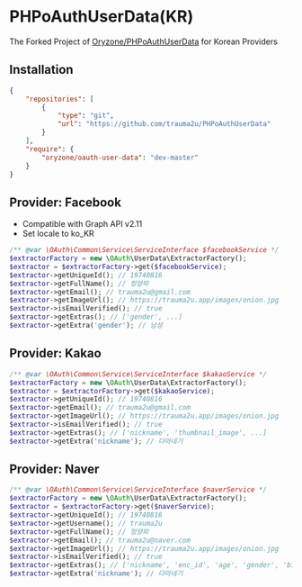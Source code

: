 PHPoAuthUserData(KR)
===========
The Forked Project of [Oryzone/PHPoAuthUserData](https://github.com/Oryzone/PHPoAuthUserData) for Korean Providers

Installation
------------
```json
{
    "repositories": [
        {
            "type": "git",
            "url": "https://github.com/trauma2u/PHPoAuthUserData"
        }
    ],
    "require": {
        "oryzone/oauth-user-data": "dev-master"
    }
}
```

Provider: Facebook
---------------------
- Compatible with Graph API v2.11
- Set locale to ko_KR
```php
/** @var \OAuth\Common\Service\ServiceInterface $facebookService */
$extractorFactory = new \OAuth\UserData\ExtractorFactory();
$extractor = $extractorFactory->get($facebookService);
$extractor->getUniqueId(); // 19740816
$extractor->getFullName(); // 정양파
$extractor->getEmail(); // trauma2u@gmail.com
$extractor->getImageUrl(); // https://trauma2u.app/images/onion.jpg
$extractor->isEmailVerified(); // true
$extractor->getExtras(); // ['gender', ...]
$extractor->getExtra('gender'); // 남성
```

Provider: Kakao
---------------------
```php
/** @var \OAuth\Common\Service\ServiceInterface $kakaoService */
$extractorFactory = new \OAuth\UserData\ExtractorFactory();
$extractor = $extractorFactory->get($kakaoService);
$extractor->getUniqueId(); // 19740816
$extractor->getEmail(); // trauma2u@gmail.com
$extractor->getImageUrl(); // https://trauma2u.app/images/onion.jpg
$extractor->isEmailVerified(); // true
$extractor->getExtras(); // ['nickname', 'thumbnail_image', ...]
$extractor->getExtra('nickname'); // 다마네기
```

Provider: Naver
---------------------
```php
/** @var \OAuth\Common\Service\ServiceInterface $naverService */
$extractorFactory = new \OAuth\UserData\ExtractorFactory();
$extractor = $extractorFactory->get($naverService);
$extractor->getUniqueId(); // 19740816
$extractor->getUsername(); // trauma2u
$extractor->getFullName(); // 정양파
$extractor->getEmail(); // trauma2u@naver.com
$extractor->getImageUrl(); // https://trauma2u.app/images/onion.jpg
$extractor->isEmailVerified(); // true
$extractor->getExtras(); // ['nickname', 'enc_id', 'age', 'gender', 'birthday', ...]
$extractor->getExtra('nickname'); // 다마네기
```
